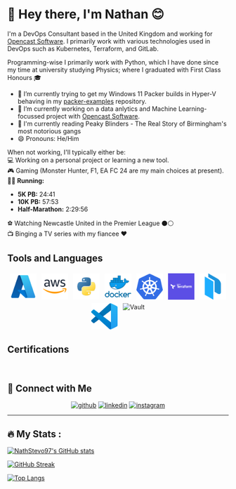 # 👋 Hey there, I'm Nathan :blush:
I'm a DevOps Consultant based in the United Kingdom and working for [Opencast Software](https://opencastsoftware.com/).
I primarily work with various technologies used in DevOps such as Kubernetes, Terraform, and GitLab. 

Programming-wise I primarily work with Python, which I have done since my time at university studying Physics; where I graduated with First Class Honours :mortar_board:

- 🔭 I’m currently trying to get my Windows 11 Packer builds in Hyper-V behaving in my [packer-examples](https://github.com/NathStevo97/packer-examples) repository.
- 🌱 I’m currently working on a data anlytics and Machine Learning-focussed project with [Opencast Software](https://opencastsoftware.com/).
- 📖 I'm currently reading Peaky Blinders - The Real Story of Birmingham's most notorious gangs
- 😄 Pronouns: He/Him 

When not working, I'll typically either be:<br>
💻 Working on a personal project or learning a new tool.<br>
🎮 Gaming (Monster Hunter, F1, EA FC 24 are my main choices at present).<br>
🏃‍♂️ **Running:** 
  - **5K PB:** 24:41 
  - **10K PB:** 57:53
  - **Half-Marathon:** 2:29:56

⚽ Watching Newcastle United in the Premier League ⚫⚪<br>
📺 Binging a TV series with my fiancee ❤️

## Tools and Languages

<p align="center">
 <img src="https://raw.githubusercontent.com/github/explore/80688e429a7d4ef2fca1e82350fe8e3517d3494d/topics/azure/azure.png" alt="Azure" height="60" style="vertical-align:top; margin:4px">
 <img src="https://raw.githubusercontent.com/github/explore/80688e429a7d4ef2fca1e82350fe8e3517d3494d/topics/aws/aws.png" alt="AWS" height="60" style="vertical-align:top; margin:4px">
 <img src="https://raw.githubusercontent.com/github/explore/80688e429a7d4ef2fca1e82350fe8e3517d3494d/topics/python/python.png" alt="Python" height="60" style="vertical-align:top; margin:4px">
 <img src="https://raw.githubusercontent.com/github/explore/80688e429a7d4ef2fca1e82350fe8e3517d3494d/topics/docker/docker.png" alt="Docker" height="60" style="vertical-align:top; margin:4px">
 <img src="https://raw.githubusercontent.com/github/explore/80688e429a7d4ef2fca1e82350fe8e3517d3494d/topics/kubernetes/kubernetes.png" alt="Kubernetes" height="60" style="vertical-align:top; margin:4px">
 <img src="https://raw.githubusercontent.com/github/explore/80688e429a7d4ef2fca1e82350fe8e3517d3494d/topics/terraform/terraform.png" alt="Terraform" height="60" style="vertical-align:top; margin:4px">
 <img src="https://raw.githubusercontent.com/devicons/devicon/master/icons/packer/packer-original.svg" alt="Packer" height="60" style="vertical-align:top; margin:4px">
 <img src="https://raw.githubusercontent.com/github/explore/80688e429a7d4ef2fca1e82350fe8e3517d3494d/topics/visual-studio-code/visual-studio-code.png" alt="VS Code" height="60" style="vertical-align:top; margin:4px">
 <img src="https://github.com/hashicorp/vault/blob/f22d202cde2018f9455dec755118a9b84586e082/Vault_PrimaryLogo_Black.png" alt="Vault" height="60" style="vertical-align:top; margin:4px">
</p>

## Certifications

<p align="center">
<img src="https://images.credly.com/size/680x680/images/99289602-861e-4929-8277-773e63a2fa6f/image.png" alt="" height="150" style="vertical-align:top; margin:4px">
<img src="https://images.credly.com/size/680x680/images/fd1bf1cf-dc60-4868-b3a3-9b93e8af763c/image.png" alt="" height="150" style="vertical-align:top; margin:4px">
<img src="https://images.credly.com/size/680x680/images/9945dfcb-1cca-4529-85e6-db1be3782210/kubernetes-security-specialist-logo2.png" alt="" height="150" style="vertical-align:top; margin:4px">
<img src="https://images.credly.com/size/680x680/images/f88d800c-5261-45c6-9515-0458e31c3e16/ckad_from_cncfsite.png" alt="" height="150" style="vertical-align:top; margin:4px">
<img src="https://images.credly.com/size/680x680/images/8b8ed108-e77d-4396-ac59-2504583b9d54/cka_from_cncfsite__281_29.png" alt="" height="150" style="vertical-align:top; margin:4px">
</p>

## :handshake: Connect with Me

<p align="center">
<a href=https://github.com/NathStevo97><img src='https://cdn.jsdelivr.net/npm/simple-icons@3.0.1/icons/github.svg' alt='github' height='60'></a>
<a href=https://www.linkedin.com/in/nathanjstephenson/><img src='https://cdn.jsdelivr.net/npm/simple-icons@3.0.1/icons/linkedin.svg' alt='linkedin' height='60'></a>
<a href=https://www.instagram.com/nath_stevo_97/><img src='https://cdn.jsdelivr.net/npm/simple-icons@3.0.1/icons/instagram.svg' alt='instagram' height='60'></a>
</p>

---

## :fire: My Stats :

[![NathStevo97's GitHub stats](https://github-readme-stats.vercel.app/api?username=NathStevo97&show_icons=true&theme=radical)](https://github.com/anuraghazra/github-readme-stats)

[![GitHub Streak](http://github-readme-streak-stats.herokuapp.com?user=NathStevo97&theme=dark&background=000000)](https://git.io/streak-stats)

[![Top Langs](https://github-readme-stats.vercel.app/api/top-langs/?username=NathStevo97&layout=compact&theme=vision-friendly-dark)](https://github.com/anuraghazra/github-readme-stats)

<img src="https://komarev.com/ghpvc/?username=NathStevo97&style=flat-square&color=blue" alt=""/>

